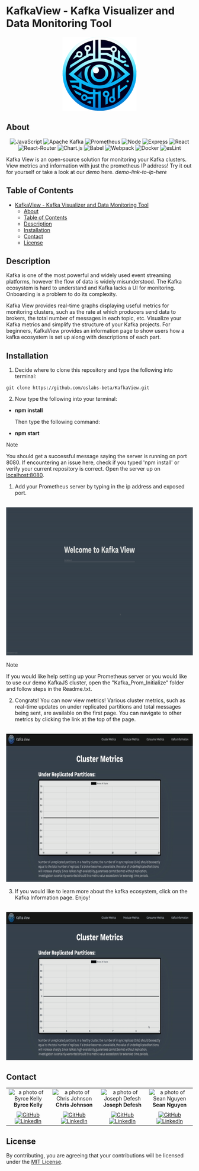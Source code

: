 # KafkaView - Kafka Visualizer and Data Monitoring Tool

<div align="center">

  <img src="./src/assets/kafkalogofinal.png" width="200" height="200">

</div>

## About

<div align='center'>

![JavaScript](https://img.shields.io/badge/JavaScript-323330?style=for-the-badge&logo=javascript&logoColor=F7DF1E)
![Apache Kafka](https://img.shields.io/badge/apache%20kafka-%2320232a.svg?style=for-the-badge&logo=apachekafka&logoColor=white)
![Prometheus](https://img.shields.io/badge/Prometheus-E7532D?style=for-the-badge&logo=prometheus&logoColor=white)
![Node](https://img.shields.io/badge/-node-339933?style=for-the-badge&logo=node.js&logoColor=white)
![Express](https://img.shields.io/badge/express-%23404d59.svg?style=for-the-badge&logo=express&logoColor=%2361DAFB)
![React](https://img.shields.io/badge/react-%2320232a.svg?style=for-the-badge&logo=react&logoColor=%2361DAFB)
![React-Router](https://img.shields.io/badge/React_Router-CA4245?style=for-the-badge&logo=react-router&logoColor=white)
![Chart.js](https://img.shields.io/badge/Chart%20js-FF6384?style=for-the-badge&logo=chartdotjs&logoColor=white)
![Babel](https://img.shields.io/badge/Babel-F9DC3E?style=for-the-badge&logo=babel&logoColor=white)
![Webpack](https://img.shields.io/badge/Webpack-8DD6F9?style=for-the-badge&logo=Webpack&logoColor=white)
![Docker](https://img.shields.io/badge/Docker-2CA5E0?style=for-the-badge&logo=docker&logoColor=white)
![esLint](https://img.shields.io/badge/eslint-3A33D1?style=for-the-badge&logo=eslint&logoColor=white)

</div>

Kafka View is an open-source solution for monitoring your Kafka clusters. View metrics and information with just the prometheus IP address! Try it out for yourself or take a look at our *demo*  here. *demo-link-to-lp-here*

## Table of Contents

- [KafkaView - Kafka Visualizer and Data Monitoring Tool](#kafkaview---kafka-visualizer-and-data-monitoring-tool)
  - [About](#about)
  - [Table of Contents](#table-of-contents)
  - [Description](#description)
  - [Installation](#installation)
  - [Contact](#contact)
  - [License](#license)

## Description

Kafka is one of the most powerful and widely used event streaming platforms, however the flow of data is widely misunderstood. The Kafka ecosystem is hard to understand and Kafka lacks a UI for monitoring. Onboarding is a problem to do its complexity.

Kafka View provides real-time graphs displaying useful metrics for monitoring clusters, such as the rate at which producers send data to brokers, the total number of messages in each topic, etc. Visualize your Kafka metrics and simplify the structure of your Kafka projects. For beginners, KafkaView provides an information page to show users how a kafka ecosystem is set up along with descriptions of each part. 

## Installation


1. Decide where to clone this repository and type the following into terminal:

```
git clone https://github.com/oslabs-beta/KafkaView.git
```

2. Now type the following into your terminal:

- **npm install**

  Then type the following command:
- **npm start**

> [!NOTE]
> You should get a successful message saying the server is running on port 8080. If encountering an issue here, check if you typed 'npm install' or verify your current repository is correct. Open the server up on [localhost:8080](locahost:8080).


1. Add your Prometheus server by typing in the ip address and exposed port.

<br/>
<img src="src/assets/login.gif" width="800" height="400"/>

<br/>

> [!NOTE]
> If you would like help setting up your Prometheus server or you would like to use our demo KafkaJS cluster, open the "Kafka_Prom_Initialize" folder and follow steps in the Readme.txt.

2. Congrats! You can now view metrics! Various cluster metrics, such as real-time updates on under replicated partitions and total messages being sent, are available on the first page. You can navigate to other metrics by clicking the link at the top of the page.
  
<br/>
<img src="src/assets/producerMetrics.gif" width="800" height="400"/>

<br/>


3. If you would like to learn more about the kafka ecosystem, click on the Kafka Information page. Enjoy!
   
<br/>
<img src="src/assets/kafkaInfo.gif" width="800" height="400"/>

## Contact

<table>
  <tr>
    <td align="center">
      <img src="https://avatars.githubusercontent.com/u/108435897?v=4" width="140px;" alt="a photo of Byrce Kelly"/>
      <br />
      <strong>Byrce Kelly</strong>
      <br />
      <a href="https://github.com/BryceK2">
        <img style="padding-top: 10px" src="https://img.shields.io/badge/github-%23121011.svg?style=for-the-badge&logo=github&logoColor=white" alt="GitHub" />
      </a>
      <br />
      <a href="https://www.linkedin.com/in/-brycekelly/">
        <img src="https://img.shields.io/badge/linkedin-%230077B5.svg?style=for-the-badge&logo=linkedin&logoColor=white" alt="LinkedIn" />
      </a>
    </td>
     <td align="center">
      <img src="https://avatars.githubusercontent.com/u/14811666?v=4" width="140px;" alt="a photo of Chris Johnson"/>
      <br />
      <strong>Chris Johnson</strong>
      <br />
      <a href="https://github.com/Johnson-Chris00">
        <img style="padding-top: 10px" src="https://img.shields.io/badge/github-%23121011.svg?style=for-the-badge&logo=github&logoColor=white" alt="GitHub" />
      </a>
      <br />
      <a href="https://www.linkedin.com/in/johnson-chris00">
        <img src="https://img.shields.io/badge/linkedin-%230077B5.svg?style=for-the-badge&logo=linkedin&logoColor=white" alt="LinkedIn" />
      </a>
    </td> <td align="center">
      <img src="https://avatars.githubusercontent.com/u/148285698?v=4" width="140px;" alt="a photo of Joseph Defesh"/>
      <br />
      <strong>Joseph Defesh</strong>
      <br />
      <a href="https://github.com/JosephDafesh">
        <img style="padding-top: 10px" src="https://img.shields.io/badge/github-%23121011.svg?style=for-the-badge&logo=github&logoColor=white" alt="GitHub" />
      </a>
      <br />
      <a href="https://www.linkedin.com/">
        <img src="https://img.shields.io/badge/linkedin-%230077B5.svg?style=for-the-badge&logo=linkedin&logoColor=white" alt="LinkedIn" />
      </a>
    </td> <td align="center">
      <img src="https://avatars.githubusercontent.com/u/26880119?s=400&u=94f7e8ea169586b630323f7a3e4ea6ea01922403&v=4" width="140px;" alt="a photo of Sean Nguyen"/>
      <br />
      <strong>Sean Nguyen</strong>
      <br />
      <a href="https://github.com/seannguyen96">
        <img style="padding-top: 10px" src="https://img.shields.io/badge/github-%23121011.svg?style=for-the-badge&logo=github&logoColor=white" alt="GitHub" />
      </a>
      <br />
      <a href="https://www.linkedin.com/in/sean-nguyen-cpslo/">
       <img src="https://img.shields.io/badge/linkedin-%230077B5.svg?style=for-the-badge&logo=linkedin&logoColor=white" alt="LinkedIn" />
      </a>
      </form>
    </td>
  </tr>
</table>

## License
By contributing, you are agreeing that your contributions will be licensed under the [MIT License](/LICENSE).
